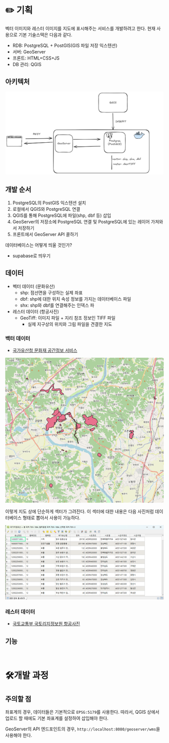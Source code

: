 # ✏️ 기획
벡터 이미지와 레스터 이미지를 지도에 표시해주는 서비스를 개발하려고 한다.
현재 사용으로 기본 기술스택은 다음과 같다.

- RDB: PostgreSQL + PostGIS(GIS 파일 저장 익스텐션)
- 서버: GeoServer
- 프론트: HTML+CSS+JS
- DB 관리: QGIS

## 아키텍처
![general-archi](image/general_archi.png)

## 개발 순서
1. PostgreSQL의 PostGIS 익스텐션 설치
2. 로컬에서 QGIS와 PostgreSQL 연결
3. QGIS를 통해 PostgreSQL에 파일(shp, dbf 등) 삽입
4. GeoServer의 저장소에 PostgreSQL 연결 및 PostgreSQL에 있는 레이어 가져와서 저장하기
5. 프론트에서 GeoServer API 콜하기 

데이터베이스는 어떻게 띄울 것인가?
- supabase로 띄우기

## 데이터
- 벡터 데이터 (문화유산)
    - shp: 점선면을 구성하는 실제 좌표
    - dbf: shp에 대한 위치 속성 정보를 가지는 데이터베이스 파일
    - shx: shp와 dbf를 연결해주는 인덱스 파
- 레스터 데이터 (항공사진)
    - GeoTiff: 이미지 파일 + 지리 참조 정보인 TIFF 파일
        - 실제 지구상의 위치와 그림 파일을 견결한 지도

### 백터 데이터
- [국가유산청 문화재 공간정보 서비스](https://www.data.go.kr/data/15089320/fileData.do)

![국가지정유산_SHP](image/gook-gis.png)

이렇게 지도 상에 단순하게 섹터가 그려진다. 이 섹터에 대한 내용은 다음 사진처럼 데이터베이스 형태로 뽑아서 사용이 가능하다.

![국가지정유산_DB](image/gook-db.png)

### 레스터 데이터
- [국토교통부 국토리지정보원 항공사진](https://www.data.go.kr/data/15059918/fileData.do)

## 기능
<!-- TODO 250910 회의 후 추가 예정 -->

<br/>

# 🛠️개발 과정
## 주의할 점
좌표계의 경우, 데이터들은 기본적으로 `EPSG:5179`를 사용한다. 따라서, QGIS 상에서 업로드 할 때에도 기본 좌표계를 설정하여 삽입해야 한다.

GeoServer의 API 엔드포인트의 경우, `http://localhost:8080/geoserver/wms`을 사용해야 한다.

